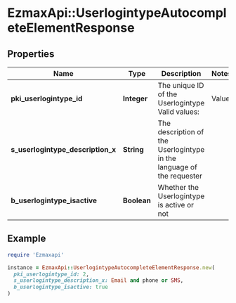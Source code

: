 # EzmaxApi::UserlogintypeAutocompleteElementResponse

## Properties

| Name | Type | Description | Notes |
| ---- | ---- | ----------- | ----- |
| **pki_userlogintype_id** | **Integer** | The unique ID of the Userlogintype  Valid values:  |Value|Description|Detail| |-|-|-| |1|**Email Only**|The Ezsignsigner will receive a secure link by email| |2|**Email and phone or SMS**|The Ezsignsigner will receive a secure link by email and will need to authenticate using SMS or Phone call. **Additional fee applies**| |3|**Email and secret question**|The Ezsignsigner will receive a secure link by email and will need to authenticate using a predefined question and answer| |4|**In person only**|The Ezsignsigner will only be able to sign \&quot;In-Person\&quot; and there won&#39;t be any authentication. No email will be sent for invitation to sign. Make sure you evaluate the risk of signature denial and at minimum, we recommend you use a handwritten signature type| |5|**In person with phone or SMS**|The Ezsignsigner will only be able to sign \&quot;In-Person\&quot; and will need to authenticate using SMS or Phone call. No email will be sent for invitation to sign. **Additional fee applies**| |6|**Embedded**|The Ezsignsigner will only be able to sign in the embedded solution. No email will be sent for invitation to sign. **Additional fee applies**|   |7|**Embedded with phone or SMS**|The Ezsignsigner will only be able to sign in the embedded solution and will need to authenticate using SMS or Phone call. No email will be sent for invitation to sign. **Additional fee applies**|   |8|**No validation**|The Ezsignsigner will not receive an email and won&#39;t have to validate his connection using 2 factor. **Additional fee applies**|      |9|**Sms only**|The Ezsignsigner will not receive an email but will will need to authenticate using SMS. **Additional fee applies**|      |  |
| **s_userlogintype_description_x** | **String** | The description of the Userlogintype in the language of the requester |  |
| **b_userlogintype_isactive** | **Boolean** | Whether the Userlogintype is active or not |  |

## Example

```ruby
require 'Ezmaxapi'

instance = EzmaxApi::UserlogintypeAutocompleteElementResponse.new(
  pki_userlogintype_id: 2,
  s_userlogintype_description_x: Email and phone or SMS,
  b_userlogintype_isactive: true
)
```

